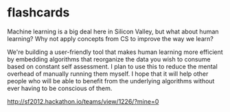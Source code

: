 flashcards
==========

Machine learning is a big deal here in Silicon Valley, but what about human learning?  Why not apply concepts from CS to improve the way we learn?  

We're building a user-friendly tool that makes human learning more efficient by embedding algorithms that reorganize the data you wish to consume based on constant self assessment. I plan to use this to reduce the mental overhead of manually running them myself. I hope that it will help other people who will be able to benefit from the underlying algorithms without ever having to be conscious of them.

http://sf2012.hackathon.io/teams/view/1226/?mine=0
